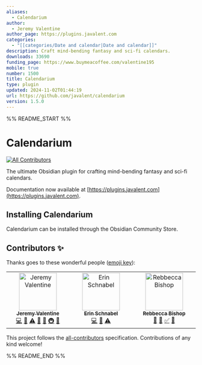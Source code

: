 ```yaml
---
aliases:
  - Calendarium
author:
  - Jeremy Valentine
author_page: https://plugins.javalent.com
categories:
  - "[[categories/Date and calendar|Date and calendar]]"
description: Craft mind-bending fantasy and sci-fi calendars.
downloads: 33690
funding_page: https://www.buymeacoffee.com/valentine195
mobile: true
number: 1500
title: Calendarium
type: plugin
updated: 2024-11-02T01:44:19
url: https://github.com/javalent/calendarium
version: 1.5.0
---
```


%% README_START %%

# Calendarium

<!-- ALL-CONTRIBUTORS-BADGE:START - Do not remove or modify this section -->
[![All Contributors](https://img.shields.io/badge/all_contributors-3-orange.svg?style=flat-square)](#contributors-)
<!-- ALL-CONTRIBUTORS-BADGE:END -->

The ultimate Obsidian plugin for crafting mind-bending fantasy and sci-fi calendars.

Documentation now available at [https://plugins.javalent.com](https://plugins.javalent.com).

## Installing Calendarium

Calendarium can be installed through the Obsidian Community Store.

## Contributors ✨

Thanks goes to these wonderful people ([emoji key](https://allcontributors.org/docs/en/emoji-key)):

<!-- ALL-CONTRIBUTORS-LIST:START - Do not remove or modify this section -->
<!-- prettier-ignore-start -->
<!-- markdownlint-disable -->
<table>
  <tbody>
    <tr>
      <td align="center" valign="top" width="14.28%"><a href="https://www.buymeacoffee.com/valentine195"><img src="https://avatars.githubusercontent.com/u/38669521?v=4?s=100" width="100px;" alt="Jeremy Valentine"/><br /><sub><b>Jeremy Valentine</b></sub></a><br /><a href="https://github.com/javalent/the-calendarium/commits?author=valentine195" title="Code">💻</a> <a href="#design-valentine195" title="Design">🎨</a> <a href="https://github.com/javalent/the-calendarium/commits?author=valentine195" title="Tests">⚠️</a> <a href="https://github.com/javalent/the-calendarium/commits?author=valentine195" title="Documentation">📖</a> <a href="#ideas-valentine195" title="Ideas, Planning, & Feedback">🤔</a> <a href="#infra-valentine195" title="Infrastructure (Hosting, Build-Tools, etc)">🚇</a> <a href="#question-valentine195" title="Answering Questions">💬</a></td>
      <td align="center" valign="top" width="14.28%"><a href="https://www.ebullient.dev/"><img src="https://avatars.githubusercontent.com/u/808713?v=4?s=100" width="100px;" alt="Erin Schnabel"/><br /><sub><b>Erin Schnabel</b></sub></a><br /><a href="https://github.com/javalent/the-calendarium/commits?author=ebullient" title="Code">💻</a> <a href="#design-ebullient" title="Design">🎨</a> <a href="https://github.com/javalent/the-calendarium/commits?author=ebullient" title="Tests">⚠️</a></td>
      <td align="center" valign="top" width="14.28%"><a href="https://tenebrousdragon.com/"><img src="https://avatars.githubusercontent.com/u/68425372?v=4?s=100" width="100px;" alt="Rebbecca Bishop"/><br /><sub><b>Rebbecca Bishop</b></sub></a><br /><a href="https://github.com/javalent/the-calendarium/commits?author=sigrunixia" title="Documentation">📖</a> <a href="https://github.com/javalent/the-calendarium/issues?q=author%3Asigrunixia" title="Bug reports">🐛</a> <a href="#tutorial-sigrunixia" title="Tutorials">✅</a> <a href="#question-sigrunixia" title="Answering Questions">💬</a></td>
    </tr>
  </tbody>
</table>

<!-- markdownlint-restore -->
<!-- prettier-ignore-end -->

<!-- ALL-CONTRIBUTORS-LIST:END -->

This project follows the [all-contributors](https://github.com/all-contributors/all-contributors) specification. Contributions of any kind welcome!


%% README_END %%